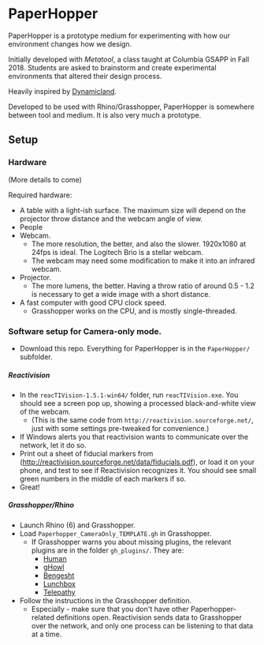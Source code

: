 # PaperHopper

PaperHopper is a prototype medium for experimenting with how our environment changes how we design.

Initially developed with _Metatool_, a class taught at Columbia GSAPP in Fall 2018. Students are asked to brainstorm and create experimental environments that altered their design process.

Heavily inspired by [Dynamicland](https://dynamicland.org/).

Developed to be used with Rhino/Grasshopper, PaperHopper is somewhere between tool and medium. It is also very much a prototype.

## Setup

### Hardware

(More details to come)

Required hardware:
- A table with a light-ish surface. The maximum size will depend on the projector throw distance and the webcam angle of view.
- People
- Webcam.
  - The more resolution, the better, and also the slower. 1920x1080 at 24fps is ideal. The Logitech Brio is a stellar webcam.
  - The webcam may need some modification to make it into an infrared webcam.
- Projector. 
  - The more lumens, the better. Having a throw ratio of around 0.5 - 1.2 is necessary to get a wide image with a short distance.
- A fast computer with good CPU clock speed. 
  - Grasshopper works on the CPU, and is mostly single-threaded.

### Software setup for Camera-only mode.

  - Download this repo. Everything for PaperHopper is in the `PaperHopper/` subfolder.

##### Reactivision 

  - In the `reacTIVision-1.5.1-win64/` folder, run `reacTIVision.exe`. You should see a screen pop up, showing a processed black-and-white view of the webcam.
    - (This is the same code from `http://reactivision.sourceforge.net/`, just with some settings pre-tweaked for convenience.)
  - If Windows alerts you that reactivision wants to communicate over the network, let it do so.
  - Print out a sheet of fiducial markers from (http://reactivision.sourceforge.net/data/fiducials.pdf), or load it on your phone, and test to see if Reactivision recognizes it. You should see small green numbers in the middle of each markers if so.
  - Great!

##### Grasshopper/Rhino

- Launch Rhino (6) and Grasshopper.
- Load `Paperhopper_CameraOnly_TEMPLATE.gh` in Grasshopper.
  - If Grasshopper warns you about missing plugins, the relevant plugins are in the folder `gh_plugins/`. They are:
    - [Human](https://www.food4rhino.com/app/human)
    - [gHowl](https://www.food4rhino.com/app/ghowl)
    - [Bengesht](https://www.food4rhino.com/app/bengesht)
    - [Lunchbox](https://www.food4rhino.com/app/lunchbox)
    - [Telepathy](https://www.food4rhino.com/app/telepathy)
- Follow the instructions in the Grasshopper definition.
  - Especially - make sure that you don't have other Paperhopper-related definitions open. Reactivision sends data to Grasshopper over the network, and only one process can be listening to that data at a time.
